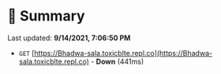 # 📖 Summary
Last updated: **9/14/2021, 7:06:50 PM**

- `GET` [https://Bhadwa-sala.toxicblte.repl.co](https://Bhadwa-sala.toxicblte.repl.co) - **Down** (441ms)
